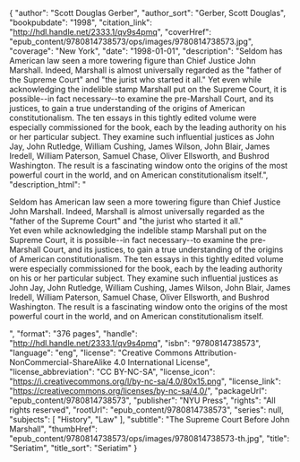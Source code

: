 {
  "author": "Scott Douglas Gerber",
  "author_sort": "Gerber, Scott Douglas",
  "bookpubdate": "1998",
  "citation_link": "http://hdl.handle.net/2333.1/qv9s4pmq",
  "coverHref": "epub_content/9780814738573/ops/images/9780814738573.jpg",
  "coverage": "New York",
  "date": "1998-01-01",
  "description": "Seldom has American law seen a more towering figure than Chief Justice John Marshall. Indeed, Marshall is almost universally regarded as the \"father of the Supreme Court\" and \"the jurist who started it all.\" Yet even while acknowledging the indelible stamp Marshall put on the Supreme Court, it is possible--in fact necessary--to examine the pre-Marshall Court, and its justices, to gain a true understanding of the origins of American constitutionalism. The ten essays in this tightly edited volume were especially commissioned for the book, each by the leading authority on his or her particular subject. They examine such influential justices as John Jay, John Rutledge, William Cushing, James Wilson, John Blair, James Iredell, William Paterson, Samuel Chase, Oliver Ellsworth, and Bushrod Washington. The result is a fascinating window onto the origins of the most powerful court in the world, and on American constitutionalism itself.",
  "description_html": "<p>Seldom has American law seen a more towering figure than Chief Justice John Marshall. Indeed, Marshall is almost universally regarded as the \"father of the Supreme Court\" and \"the jurist who started it all.\"<br> Yet even while acknowledging the indelible stamp Marshall put on the Supreme Court, it is possible--in fact necessary--to examine the pre-Marshall Court, and its justices, to gain a true understanding of the origins of American constitutionalism. The ten essays in this tightly edited volume were especially commissioned for the book, each by the leading authority on his or her particular subject. They examine such influential justices as John Jay, John Rutledge, William Cushing, James Wilson, John Blair, James Iredell, William Paterson, Samuel Chase, Oliver Ellsworth, and Bushrod Washington. The result is a fascinating window onto the origins of the most powerful court in the world, and on American constitutionalism itself.</p>",
  "format": "376 pages",
  "handle": "http://hdl.handle.net/2333.1/qv9s4pmq",
  "isbn": "9780814738573",
  "language": "eng",
  "license": "Creative Commons Attribution-NonCommercial-ShareAlike 4.0 International License",
  "license_abbreviation": "CC BY-NC-SA",
  "license_icon": "https://i.creativecommons.org/l/by-nc-sa/4.0/80x15.png",
  "license_link": "https://creativecommons.org/licenses/by-nc-sa/4.0/",
  "packageUrl": "epub_content/9780814738573",
  "publisher": "NYU Press",
  "rights": "All rights reserved",
  "rootUrl": "epub_content/9780814738573",
  "series": null,
  "subjects": [
    "History",
    "Law"
  ],
  "subtitle": "The Supreme Court Before John Marshall",
  "thumbHref": "epub_content/9780814738573/ops/images/9780814738573-th.jpg",
  "title": "Seriatim",
  "title_sort": "Seriatim"
}

